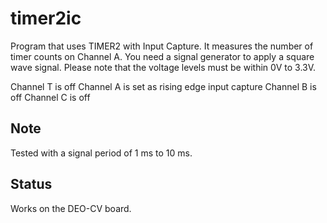 
# timer2ic

Program that uses TIMER2 with Input Capture.
It measures the number of timer counts on
Channel A. You need a signal generator to
apply a square wave signal. Please note that
the voltage levels must be within 0V to 3.3V.

Channel T is off
Channel A is set as rising edge input capture
Channel B is off
Channel C is off

## Note

Tested with a signal period of 1 ms to 10 ms.

## Status

Works on the DEO-CV board.
